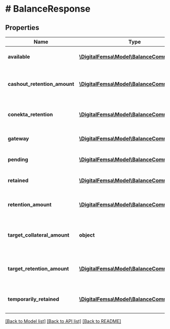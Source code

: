 # # BalanceResponse

## Properties

Name | Type | Description | Notes
------------ | ------------- | ------------- | -------------
**available** | [**\DigitalFemsa\Model\BalanceCommonField[]**](BalanceCommonField.md) | The balance&#39;s available | [optional]
**cashout_retention_amount** | [**\DigitalFemsa\Model\BalanceCommonField[]**](BalanceCommonField.md) | The balance&#39;s cashout retention amount | [optional]
**conekta_retention** | [**\DigitalFemsa\Model\BalanceCommonField[]**](BalanceCommonField.md) | The balance&#39;s Femsa retention | [optional]
**gateway** | [**\DigitalFemsa\Model\BalanceCommonField[]**](BalanceCommonField.md) | The balance&#39;s gateway | [optional]
**pending** | [**\DigitalFemsa\Model\BalanceCommonField[]**](BalanceCommonField.md) | The balance&#39;s pending | [optional]
**retained** | [**\DigitalFemsa\Model\BalanceCommonField[]**](BalanceCommonField.md) | The balance&#39;s retained | [optional]
**retention_amount** | [**\DigitalFemsa\Model\BalanceCommonField[]**](BalanceCommonField.md) | The balance&#39;s retention amount | [optional]
**target_collateral_amount** | **object** | The balance&#39;s target collateral amount | [optional]
**target_retention_amount** | [**\DigitalFemsa\Model\BalanceCommonField[]**](BalanceCommonField.md) | The balance&#39;s target retention amount | [optional]
**temporarily_retained** | [**\DigitalFemsa\Model\BalanceCommonField[]**](BalanceCommonField.md) | The balance&#39;s temporarily retained | [optional]

[[Back to Model list]](../../README.md#models) [[Back to API list]](../../README.md#endpoints) [[Back to README]](../../README.md)
